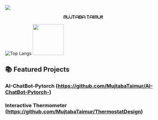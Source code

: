 <img src="https://user-images.githubusercontent.com/74038190/212284100-561aa473-3905-4a80-b561-0d28506553ee.gif">
<p align="center">
  <b> ᗰᑌᒍTᗩᗷᗩ TᗩIᗰᑌᖇ</b><br>
 
</p>


                                                   

![Top Langs](https://github-readme-stats.vercel.app/api/top-langs/?username=MujtabaTaimur&layout=compact&theme=radical&cache_seconds=1800)
<img src="https://user-images.githubusercontent.com/74038190/212281780-0afd9616-8310-46e9-a898-c4f5269f1387.gif" width="100">



## 📚 Featured Projects

### AI-ChatBot-Pytorch (https://github.com/MujtabaTaimur/AI-ChatBot-Pytorch-)


### Interactive Thermometer (https://github.com/MujtabaTaimur/ThermostatDesign)




